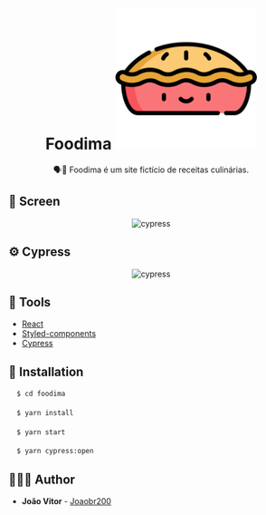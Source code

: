 <h1 align="center">
  <strong>Foodima</strong>
  <img src="./.github/foodima.svg" alt="foodima" width="250" height="250"/>
</h1>

<p align="center">
🗣👥 Foodima é um site fictício de receitas culinárias.
</p>

## 🎨 Screen

<div align="center">
  <img src="./.github/screen.gif" alt="cypress" width="860" height="640"/>
</div>

## ⚙ Cypress

<div align="center">
  <img src="./.github/cypress.gif" alt="cypress" width="860" height="640"/>
</div>

## 🧰 Tools

- [React](https://reactjs.org/)
- [Styled-components](https://styled-components.com/)
- [Cypress](https://cypress.io)

## 🚧 Installation

```sh
  $ cd foodima

  $ yarn install

  $ yarn start

  $ yarn cypress:open
```

## 🙅🏽‍♂️ Author

- **João Vitor** - [Joaobr200](https://github.com/joaobr200)
